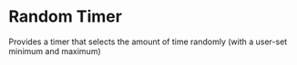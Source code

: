 # Random Timer

Provides a timer that selects the amount of time randomly (with a user-set minimum and maximum)